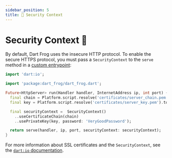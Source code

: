 ```yaml
---
sidebar_position: 5
title: 🔑 Security Context
---
```


# Security Context 🔑

By default, Dart Frog uses the insecure HTTP protocol. To enable the secure HTTPS protocol, you must pass a `SecurityContext` to the `serve` method in a [custom entrypoint](/docs/advanced/custom_entrypoint):

```dart
import 'dart:io';

import 'package:dart_frog/dart_frog.dart';

Future<HttpServer> run(Handler handler, InternetAddress ip, int port) {
  final chain = Platform.script.resolve('certificates/server_chain.pem').toFilePath();
  final key = Platform.script.resolve('certificates/server_key.pem').toFilePath();

  final securityContext =  SecurityContext()
    ..useCertificateChain(chain)
    ..usePrivateKey(key, password: 'VeryGoodPassword');

  return serve(handler, ip, port, securityContext: securityContext);
}
```

For more information about SSL certificates and the `SecurityContext`, see the [`dart:io` documentation](https://api.flutter.dev/flutter/dart-io/SecurityContext-class.html).
